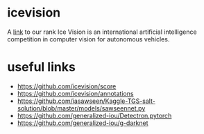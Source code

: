 # icevision
A [link](https://visiontest.misis.ru/?tour=2&phase=1) to our rank
Ice Vision is an international artificial intelligence competition in computer vision for autonomous vehicles. 
# useful links
- https://github.com/icevision/score
- https://github.com/icevision/annotations
- https://github.com/iasawseen/Kaggle-TGS-salt-solution/blob/master/models/sawseennet.py
- https://github.com/generalized-iou/Detectron.pytorch
- https://github.com/generalized-iou/g-darknet
